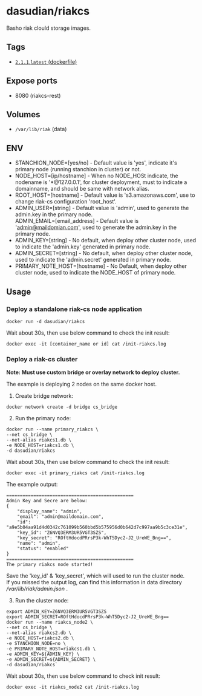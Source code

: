 # dasudian/riakcs

Basho riak clould storage images.

## Tags

- [`2.1.1`,`latest` (dockerfile)](https://github.com/Dasudian/docker-riak/blob/master/Dockerfile)  

 
## Expose ports

- 8080  (riakcs-rest) 

## Volumes

- `/var/lib/riak`   (data)  

## ENV

- STANCHION_NODE=[yes/no] - Default value is 'yes', indicate it's primary node (running stanchion in cluster) or not.  
- NODE_HOST=[ip/hostname] - When no NODE_HOSt indicate, the nodename is '\*@127.0.0.1', for cluster  deployment, must to indicate a domainname, and should be same with network alias.  
- ROOT_HOST=[hostname] - Default value is 's3.amazonaws.com', use to change riak-cs configuration 'root_host'.   
- ADMIN_USER=[string] - Default value is 'admin', used to generate the admin.key in the primary node.  
ADMIN_EMAIL=[email_address] - Default value is 'admin@maildomian.com', used to generate the admin.key in the primary node.  
- ADMIN_KEY=[string] - No default, when deploy other cluster node, used to indicate the 'admin.key' generated in primary node.  
- ADMIN_SECRET=[string] - No default, when deploy other cluster node, used to indicate the 'admin.secret' generated in primary node.  
- PRIMARY_NOTE_HOST=[hostname] - No Default, when deploy other cluster node, used to indicate the NODE_HOST of primary node.  

## Usage

### Deploy a standalone riak-cs node application

`docker run -d dasudian/riakcs`

Wait about 30s, then use below command to check the init result:  

`docker exec -it [container_name or id] cat /init-riakcs.log`

### Deploy a riak-cs cluster

**Note: Must use custom bridge or overlay network to deploy cluster.**  

The example is deploying 2 nodes on the same docker host.  

1. Create bridge network:  

`docker network create -d bridge cs_bridge`  

2. Run the primary node:  

```shell
docker run --name primary_riakcs \
--net cs_bridge \
--net-alias riakcs1.db \
-e NODE_HOST=riakcs1.db \
-d dasudian/riakcs
```

Wait about 30s, then use below command to check the init result:  

`docker exec -it primary_riakcs cat /init-riakcs.log`

The example output:  
```
===============================================
Admin Key and Secre are below:
{
    "display_name": "admin",
    "email": "admin@maildomain.com",
    "id": "a9e5b04aa91d4d0342c761099b560bbd5b575956d0b642d7c997aa9b5c3ce31e",
    "key_id": "Z6NVQ3ERM3UR5VGT3SZS",
    "key_secret": "ROftHdocdPRrsP3k-WhT5Dyc2-J2_UreWE_Bng==",
    "name": "admin",
    "status": "enabled"
}
===============================================
The primary riakcs node started!
```

Save the 'key_id' & 'key_secret', which will used to run the cluster node.  
If you missed the output log, can find this information in data directory */var/lib/riak/admin.json* .  

3. Run the cluster node:  

```shell
export ADMIN_KEY=Z6NVQ3ERM3UR5VGT3SZS    
export ADMIN_SECRET=ROftHdocdPRrsP3k-WhT5Dyc2-J2_UreWE_Bng==  
docker run --name riakcs_node2 \
--net cs_bridge \
--net-alias riakcs2.db \
-e NODE_HOST=riakcs2.db \
-e STANCHION_NODE=no \
-e PRIMARY_NOTE_HOST=riakcs1.db \
-e ADMIN_KEY=${ADMIN_KEY} \
-e ADMIN_SECRET=${ADMIN_SECRET} \
-d dasudian/riakcs`  
```

Wait about 30s, then use below command to check init result:  

`docker exec -it riakcs_node2 cat /init-riakcs.log`

